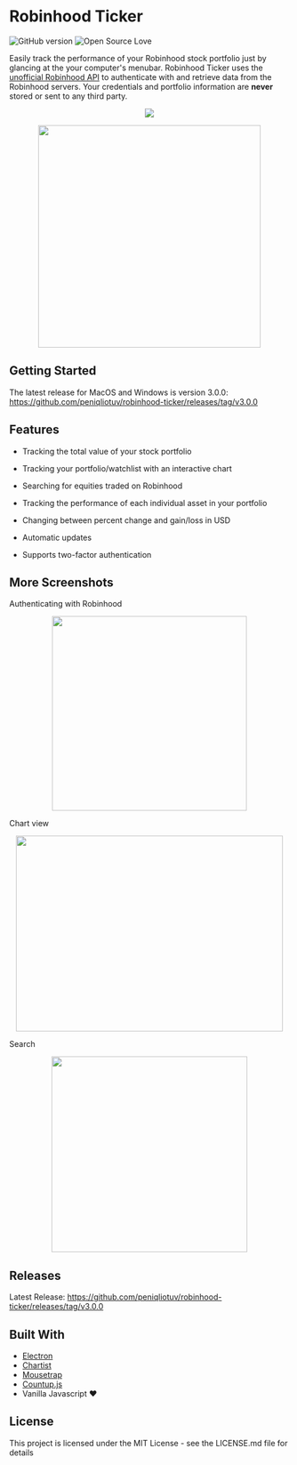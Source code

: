 # Robinhood Ticker

![GitHub version](https://d25lcipzij17d.cloudfront.net/badge.svg?id=gh&type=6&v=3.0.0&x2=0) ![Open Source Love](https://badges.frapsoft.com/os/mit/mit.svg?v=102)

Easily track the performance of your Robinhood stock portfolio just by glancing at the your computer's menubar. Robinhood Ticker uses the [unofficial Robinhood API](https://github.com/sanko/Robinhood) to authenticate with and retrieve data from the Robinhood servers. Your credentials and portfolio information are **never** stored or sent to any third party.

<p  align="center"><img  src="https://i.imgur.com/4WgZrXx.png"/></p>

<p  align="center"><img  src="https://puu.sh/A5pRr/7277cc2e73.png"  height="400px"/></p>

## Getting Started

The latest release for MacOS and Windows is version 3.0.0: https://github.com/peniqliotuv/robinhood-ticker/releases/tag/v3.0.0

## Features

- Tracking the total value of your stock portfolio

- Tracking your portfolio/watchlist with an interactive chart

- Searching for equities traded on Robinhood

- Tracking the performance of each individual asset in your portfolio

- Changing between percent change and gain/loss in USD

- Automatic updates

- Supports two-factor authentication

## More Screenshots

Authenticating with Robinhood

<p align="center"><img  src="https://puu.sh/znHko/63dd942490.png"  height="350px"/></p>

Chart view

<p align="center"><img src="https://media.giphy.com/media/836KLcR5aQBaowYL6p/giphy.gif" width="480" height="352" /></p>

Search

<p align="center"><img src="https://thumbs.gfycat.com/ColdChubbyIrishdraughthorse-small.gif"  height="352px" /></p>

## Releases

Latest Release: https://github.com/peniqliotuv/robinhood-ticker/releases/tag/v3.0.0

## Built With

- [Electron](https://electronjs.org/)
- [Chartist](http://gionkunz.github.io/chartist-js/index.html)
- [Mousetrap](https://github.com/ccampbell/mousetrap)
- [Countup.js](https://github.com/inorganik/CountUp.js)
- Vanilla Javascript ❤️

## License

This project is licensed under the MIT License - see the LICENSE.md file for details
